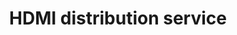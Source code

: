 ---
title: "HDMI distribution service"
alt: "Setting up HDMI distribution systems for seamless video and audio transmission"
description: "Setting up HDMI distribution systems for seamless video and audio transmission"
category: "network-engineer"
subcategory: "hdmi-distribution"
image: "/tradespeople/network-engineer/hdmi-distribution.png"
ogImage: "/tradespeople/network-engineer/hdmi-distribution.png"
colour: "blue"
pathtxt: "HDMI distribution"
published: true
---